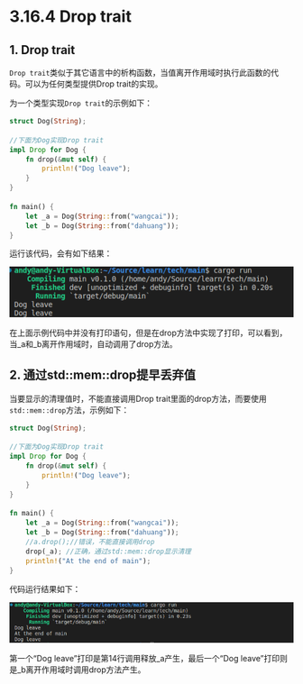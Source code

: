 # 3.16.4 Drop trait

## 1. Drop trait

`Drop trait`类似于其它语言中的析构函数，当值离开作用域时执行此函数的代码。可以为任何类型提供Drop trait的实现。

为一个类型实现`Drop trait`的示例如下：

```Rust
struct Dog(String);

//下面为Dog实现Drop trait
impl Drop for Dog {
    fn drop(&mut self) {
        println!("Dog leave");
    }
}

fn main() {
    let _a = Dog(String::from("wangcai"));
    let _b = Dog(String::from("dahuang"));
}
```

运行该代码，会有如下结果：

![注释](../../assets/24.png)

在上面示例代码中并没有打印语句，但是在drop方法中实现了打印，可以看到，当_a和_b离开作用域时，自动调用了drop方法。

## 2. 通过std::mem::drop提早丢弃值

当要显示的清理值时，不能直接调用Drop trait里面的drop方法，而要使用`std::mem::drop`方法，示例如下：

```Rust
struct Dog(String);

//下面为Dog实现Drop trait
impl Drop for Dog {
    fn drop(&mut self) {
        println!("Dog leave");
    }
}

fn main() {
    let _a = Dog(String::from("wangcai"));
    let _b = Dog(String::from("dahuang"));
    //a.drop();//错误，不能直接调用drop
    drop(_a); //正确，通过std::mem::drop显示清理
    println!("At the end of main");
}
```

代码运行结果如下：

![注释](../../assets/25.png)

第一个“Dog leave”打印是第14行调用释放_a产生，最后一个“Dog leave”打印则是_b离开作用域时调用drop方法产生。

